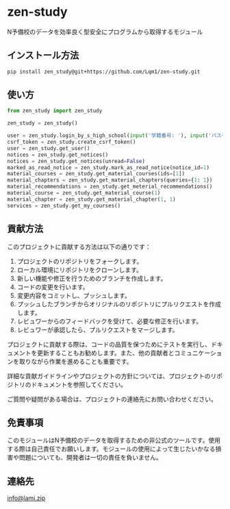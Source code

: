 # zen-study
N予備校のデータを効率良く型安全にプログラムから取得するモジュール

## インストール方法
```bash
pip install zen_study@git+https://github.com/Lqm1/zen-study.git
```

## 使い方
```python
from zen_study import zen_study

zen_study = zen_study()

user = zen_study.login_by_s_high_school(input('学籍番号: '), input('パスード: '))
csrf_token = zen_study.create_csrf_token()
user = zen_study.get_user()
notices = zen_study.get_notices()
notices = zen_study.get_notices(unread=False)
marked_as_read_notice = zen_study.mark_as_read_notice(notice_id=1)
material_courses = zen_study.get_material_courses(ids=[1])
material_chapters = zen_study.get_material_chapters(queries={1: 1})
material_recommendations = zen_study.get_meterial_recommendations()
material_course = zen_study.get_material_course(1)
material_chapter = zen_study.get_material_chapter(1, 1)
services = zen_study.get_my_courses()
```

## 貢献方法
このプロジェクトに貢献する方法は以下の通りです：

1. プロジェクトのリポジトリをフォークします。
2. ローカル環境にリポジトリをクローンします。
3. 新しい機能や修正を行うためのブランチを作成します。
4. コードの変更を行います。
5. 変更内容をコミットし、プッシュします。
6. プッシュしたブランチからオリジナルのリポジトリにプルリクエストを作成します。
7. レビュワーからのフィードバックを受けて、必要な修正を行います。
8. レビュワーが承認したら、プルリクエストをマージします。

プロジェクトに貢献する際は、コードの品質を保つためにテストを実行し、ドキュメントを更新することもお勧めします。また、他の貢献者とコミュニケーションを取りながら作業を進めることも重要です。

詳細な貢献ガイドラインやプロジェクトの方針については、プロジェクトのリポジトリのドキュメントを参照してください。

ご質問や疑問がある場合は、プロジェクトの連絡先にお問い合わせください。

## 免責事項
このモジュールはN予備校のデータを取得するための非公式のツールです。使用する際は自己責任でお願いします。モジュールの使用によって生じたいかなる損害や問題についても、開発者は一切の責任を負いません。

## 連絡先
info@lami.zip

